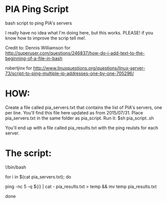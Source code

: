 # PIA Ping Script
bash script to ping PIA's servers

I really have no idea what I'm doing here, but this works. PLEASE! if you know how to improve the scrip tell me!.

Credit to:
Dennis Williamson for http://superuser.com/questions/246837/how-do-i-add-text-to-the-beginning-of-a-file-in-bash

robertjinx for http://www.linuxquestions.org/questions/linux-server-73/script-to-ping-multiple-ip-addresses-one-by-one-705296/

# HOW:
Create a file called pia_servers.txt that contains the list of PIA's servers, one per line. You'll find this file here updated as from 2015/07/31.
Place pia_servers.txt in the same folder as pia_script. Run it:
$sh pia_script..sh

You'll end up with a file called pia_results.txt with the ping reulsts for each server.

# The script:

!/bin/bash

for i in $(cat pia_servers.txt); do

ping -nc 5 -q ${i} | cat - pia_results.txt > temp && mv temp pia_results.txt

done
